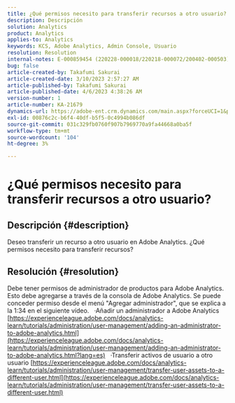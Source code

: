 ```yaml
---
title: ¿Qué permisos necesito para transferir recursos a otro usuario?
description: Descripción
solution: Analytics
product: Analytics
applies-to: Analytics
keywords: KCS, Adobe Analytics, Admin Console, Usuario
resolution: Resolution
internal-notes: E-000859454 (220228-000018/220218-000072/200402-000503)
bug: false
article-created-by: Takafumi Sakurai
article-created-date: 3/10/2023 2:57:27 AM
article-published-by: Takafumi Sakurai
article-published-date: 4/6/2023 4:38:26 AM
version-number: 1
article-number: KA-21679
dynamics-url: https://adobe-ent.crm.dynamics.com/main.aspx?forceUCI=1&pagetype=entityrecord&etn=knowledgearticle&id=ea673245-efbe-ed11-83ff-6045bd006b3d
exl-id: 00876c2c-b6f4-40df-b5f5-0c4994b086df
source-git-commit: 031c329fb0760f907b7969770a9fa44668a0ba5f
workflow-type: tm+mt
source-wordcount: '104'
ht-degree: 3%

---
```


# ¿Qué permisos necesito para transferir recursos a otro usuario?

## Descripción {#description}

Deseo transferir un recurso a otro usuario en Adobe Analytics. ¿Qué permisos necesito para transferir recursos?

## Resolución {#resolution}


Debe tener permisos de administrador de productos para Adobe Analytics. Esto debe agregarse a través de la consola de Adobe Analytics. Se puede conceder permiso desde el menú &quot;Agregar administrador&quot;, que se explica a la 1:34 en el siguiente vídeo.
 
·Añadir un administrador a Adobe Analytics
[https://experienceleague.adobe.com/docs/analytics-learn/tutorials/administration/user-management/adding-an-administrator-to-adobe-analytics.html](https://experienceleague.adobe.com/docs/analytics-learn/tutorials/administration/user-management/adding-an-administrator-to-adobe-analytics.html?lang=es)
 
·Transferir activos de usuario a otro usuario
[https://experienceleague.adobe.com/docs/analytics-learn/tutorials/administration/user-management/transfer-user-assets-to-a-different-user.html](https://experienceleague.adobe.com/docs/analytics-learn/tutorials/administration/user-management/transfer-user-assets-to-a-different-user.html)
